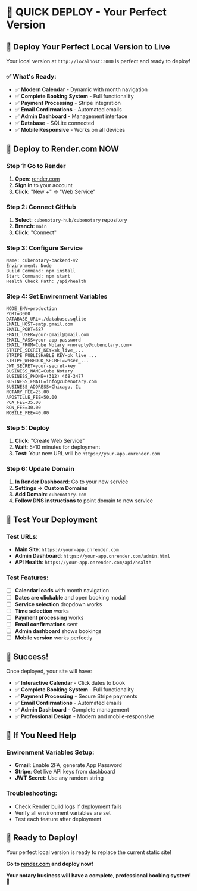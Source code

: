 # 🚀 QUICK DEPLOY - Your Perfect Version

## 🎯 **Deploy Your Perfect Local Version to Live**

Your local version at `http://localhost:3000` is perfect and ready to deploy!

### ✅ **What's Ready:**
- ✅ **Modern Calendar** - Dynamic with month navigation
- ✅ **Complete Booking System** - Full functionality
- ✅ **Payment Processing** - Stripe integration
- ✅ **Email Confirmations** - Automated emails
- ✅ **Admin Dashboard** - Management interface
- ✅ **Database** - SQLite connected
- ✅ **Mobile Responsive** - Works on all devices

## 🚀 **Deploy to Render.com NOW**

### **Step 1: Go to Render**
1. **Open**: [render.com](https://render.com)
2. **Sign in** to your account
3. **Click**: "New +" → "Web Service"

### **Step 2: Connect GitHub**
1. **Select**: `cubenotary-hub/cubenotary` repository
2. **Branch**: `main`
3. **Click**: "Connect"

### **Step 3: Configure Service**
```
Name: cubenotary-backend-v2
Environment: Node
Build Command: npm install
Start Command: npm start
Health Check Path: /api/health
```

### **Step 4: Set Environment Variables**
```
NODE_ENV=production
PORT=3000
DATABASE_URL=./database.sqlite
EMAIL_HOST=smtp.gmail.com
EMAIL_PORT=587
EMAIL_USER=your-gmail@gmail.com
EMAIL_PASS=your-app-password
EMAIL_FROM=Cube Notary <noreply@cubenotary.com>
STRIPE_SECRET_KEY=sk_live_...
STRIPE_PUBLISHABLE_KEY=pk_live_...
STRIPE_WEBHOOK_SECRET=whsec_...
JWT_SECRET=your-secret-key
BUSINESS_NAME=Cube Notary
BUSINESS_PHONE=(312) 468-3477
BUSINESS_EMAIL=info@cubenotary.com
BUSINESS_ADDRESS=Chicago, IL
NOTARY_FEE=25.00
APOSTILLE_FEE=50.00
POA_FEE=35.00
RON_FEE=30.00
MOBILE_FEE=40.00
```

### **Step 5: Deploy**
1. **Click**: "Create Web Service"
2. **Wait**: 5-10 minutes for deployment
3. **Test**: Your new URL will be `https://your-app.onrender.com`

### **Step 6: Update Domain**
1. **In Render Dashboard**: Go to your new service
2. **Settings** → **Custom Domains**
3. **Add Domain**: `cubenotary.com`
4. **Follow DNS instructions** to point domain to new service

## 🧪 **Test Your Deployment**

### **Test URLs:**
- **Main Site**: `https://your-app.onrender.com`
- **Admin Dashboard**: `https://your-app.onrender.com/admin.html`
- **API Health**: `https://your-app.onrender.com/api/health`

### **Test Features:**
- [ ] **Calendar loads** with month navigation
- [ ] **Dates are clickable** and open booking modal
- [ ] **Service selection** dropdown works
- [ ] **Time selection** works
- [ ] **Payment processing** works
- [ ] **Email confirmations** sent
- [ ] **Admin dashboard** shows bookings
- [ ] **Mobile version** works perfectly

## 🎉 **Success!**

Once deployed, your site will have:
- ✅ **Interactive Calendar** - Click dates to book
- ✅ **Complete Booking System** - Full functionality
- ✅ **Payment Processing** - Secure Stripe payments
- ✅ **Email Confirmations** - Automated emails
- ✅ **Admin Dashboard** - Complete management
- ✅ **Professional Design** - Modern and mobile-responsive

## 🚨 **If You Need Help**

### **Environment Variables Setup:**
- **Gmail**: Enable 2FA, generate App Password
- **Stripe**: Get live API keys from dashboard
- **JWT Secret**: Use any random string

### **Troubleshooting:**
- Check Render build logs if deployment fails
- Verify all environment variables are set
- Test each feature after deployment

## 🎯 **Ready to Deploy!**

Your perfect local version is ready to replace the current static site!

**Go to [render.com](https://render.com) and deploy now!**

**Your notary business will have a complete, professional booking system!** 🚀
